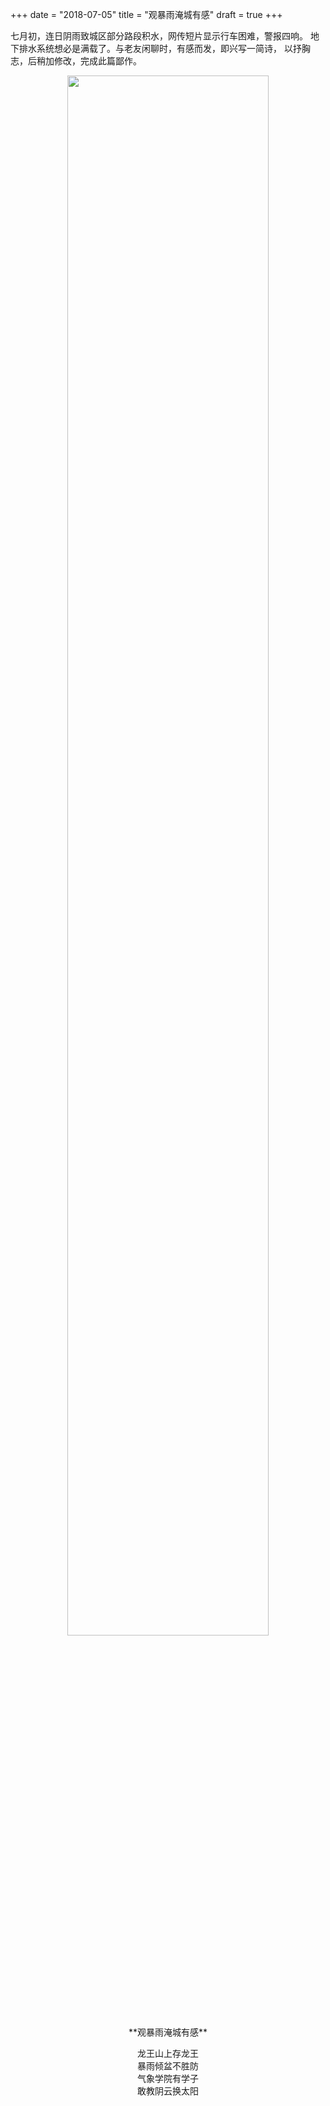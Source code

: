 +++
date = "2018-07-05"
title = "观暴雨淹城有感"
draft = true
+++

七月初，连日阴雨致城区部分路段积水，网传短片显示行车困难，警报四响。
地下排水系统想必是满载了。与老友闲聊时，有感而发，即兴写一简诗，
以抒胸志，后稍加修改，完成此篇鄙作。

<center>
<img src="rain.png" width=80%/>
</center>

<center>
**观暴雨淹城有感**

龙王山上存龙王  
暴雨倾盆不胜防  
气象学院有学子  
敢教阴云换太阳  
</center>